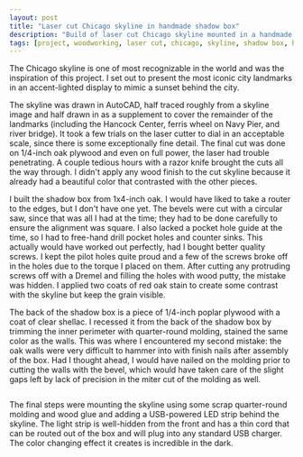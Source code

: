 ```yaml
---
layout: post
title: "Laser cut Chicago skyline in handmade shadow box"
description: "Build of laser cut Chicago skyline mounted in a handmade shadow box"
tags: [project, woodworking, laser cut, chicago, skyline, shadow box, handmade, diy]
---
```


The Chicago skyline is one of most recognizable in the world and was the inspiration of this project. I set out to present the most iconic city landmarks in an accent-lighted display to mimic a sunset behind the city.

The skyline was drawn in AutoCAD, half traced roughly from a skyline image and half drawn in as a supplement to cover the remainder of the landmarks (including the Hancock Center, ferris wheel on Navy Pier, and river bridge). It took a few trials on the laser cutter to dial in an acceptable scale, since there is some exceptionally fine detail. The final cut was done on 1/4-inch oak plywood and even on full power, the laser had trouble penetrating. A couple tedious hours with a razor knife brought the cuts all the way through. I didn't apply any wood finish to the cut skyline because it already had a beautiful color that contrasted with the other pieces.

I built the shadow box from 1x4-inch oak. I would have liked to take a router to the edges, but I don't have one yet. The bevels were cut with a circular saw, since that was all I had at the time; they had to be done carefully to ensure the alignment was square. I also lacked a pocket hole guide at the time, so I had to free-hand drill pocket holes and counter sinks. This actually would have worked out perfectly, had I bought better quality screws. I kept the pilot holes quite proud and a few of the screws broke off in the holes due to the torque I placed on them. After cutting any protruding screws off with a Dremel and filling the holes with wood putty, the mistake was hidden. I applied two coats of red oak stain to create some contrast with the skyline but keep the grain visible.

The back of the shadow box is a piece of 1/4-inch poplar plywood with a coat of clear shellac. I recessed it from the back of the shadow box by trimming the inner perimeter with quarter-round molding, stained the same color as the walls. This was where I encountered my second mistake: the oak walls were very difficult to hammer into with finish nails after assembly of the box. Had I thought ahead, I would have nailed on the molding prior to cutting the walls with the bevel, which would have taken care of the slight gaps left by lack of precision in the miter cut of the molding as well.

<figure>
	<a href="{{ site.url }}/images/chicago_light_box_big.jpg"><img src="{{ site.url }}/images/chicago_light_box.jpg" alt=""></a>
</figure>

The final steps were mounting the skyline using some scrap quarter-round molding and wood glue and adding a USB-powered LED strip behind the skyline. The light strip is well-hidden from the front and has a thin cord that can be routed out of the box and will plug into any standard USB charger. The color changing effect it creates is incredible in the dark.

<figure>
	<a href="{{ site.url }}/images/chicago_light_box_dark_big.jpg"><img src="{{ site.url }}/images/chicago_light_box_dark.jpg" alt=""></a>
</figure>
